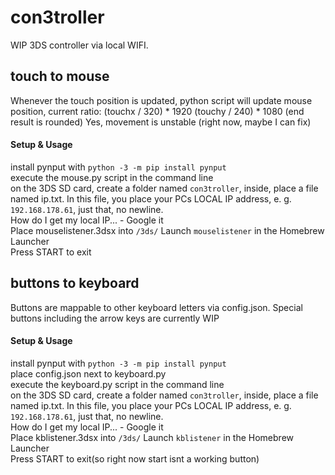 # con3troller

WIP 3DS controller via local WIFI. 

## touch to mouse

Whenever the touch position is updated, python script will update mouse position, current ratio:
(touchx / 320) * 1920
(touchy / 240) * 1080
(end result is rounded)
Yes, movement is unstable (right now, maybe I can fix)

#### Setup & Usage

install pynput with
```python -3 -m pip install pynput``` \
execute the mouse.py script in the command line \
on the 3DS SD card, create a folder named `con3troller`, inside, place a file named ip.txt. In this file, you place your PCs LOCAL IP address, e. g. ```192.168.178.61```, just that, no newline. \
How do I get my local IP... - Google it \
Place mouselistener.3dsx into `/3ds/`
Launch `mouselistener` in the Homebrew Launcher \
Press START to exit

## buttons to keyboard

Buttons are mappable to other keyboard letters via config.json. Special buttons including the arrow keys are currently WIP

#### Setup & Usage

install pynput with
```python -3 -m pip install pynput``` \
place config.json next to keyboard.py \
execute the keyboard.py script in the command line \
on the 3DS SD card, create a folder named `con3troller`, inside, place a file named ip.txt. In this file, you place your PCs LOCAL IP address, e. g. ```192.168.178.61```, just that, no newline. \
How do I get my local IP... - Google it \
Place kblistener.3dsx into `/3ds/`
Launch `kblistener` in the Homebrew Launcher \
Press START to exit(so right now start isnt a working button)